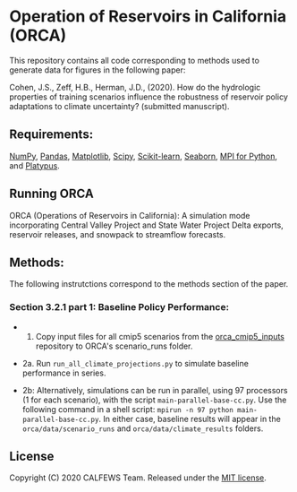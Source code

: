 # Operation of Reservoirs in California (ORCA)
This repository contains all code corresponding to methods used to generate data for figures in the following paper:

Cohen, J.S., Zeff, H.B., Herman, J.D.,  (2020). How do the hydrologic properties of training scenarios influence the robustness of reservoir policy adaptations to climate uncertainty? (submitted manuscript).

## Requirements:
[NumPy](http://www.numpy.org/), [Pandas](http://pandas.pydata.org/), [Matplotlib](http://matplotlib.org/), [Scipy](http://www.scipy.org/), [Scikit-learn](http://scikit-learn.org/), [Seaborn](https://seaborn.pydata.org/), [MPI for Python](https://mpi4py.readthedocs.io/en/stable/), and [Platypus](https://platypus.readthedocs.io/en/latest/).

## Running ORCA
ORCA (Operations of Reservoirs in California): A simulation mode incorporating Central Valley Project and State Water Project Delta exports, reservoir releases, and snowpack to streamflow forecasts.


## Methods:
The following instrutctions correspond to the methods section of the paper. 

### Section 3.2.1 part 1: Baseline Policy Performance:
  * 1. Copy input files for all cmip5 scenarios from the [orca_cmip5_inputs](https://github.com/jscohen4/orca_cmip5_inputs) repository to ORCA's scenario_runs folder.
  
  * 2a. Run `run_all_climate_projections.py` to simulate baseline performance in series. 
  
  * 2b: Alternatively, simulations can be run in parallel, using 97 processors (1 for each scenario), with the script `main-parallel-base-cc.py`. Use the following command in a shell script: `mpirun -n 97 python main-parallel-base-cc.py`.
In either case, baseline results will appear in the `orca/data/scenario_runs` and `orca/data/climate_results` folders.

## License
Copyright (C) 2020 CALFEWS Team. Released under the [MIT license](LICENSE.md).
